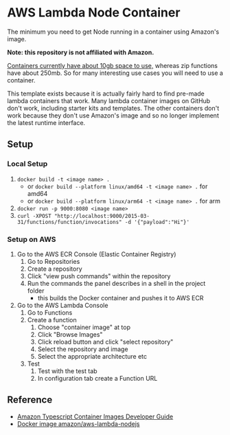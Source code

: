 # AWS Lambda Node Container

The minimum you need to get Node running in a container using Amazon's image.

**Note: this repository is not affiliated with Amazon.**

[Containers currently have about 10gb space to use,](https://docs.aws.amazon.com/lambda/latest/dg/gettingstarted-limits.html) whereas zip functions have about 250mb. So for many interesting use cases you will need to use a container.

This template exists because it is actually fairly hard to find pre-made lambda containers that work. Many lambda container images on GitHub don't work, including starter kits and templates. The other containers don't work because they don't use Amazon's image and so no longer implement the latest runtime interface.


## Setup

### Local Setup

1. `docker build -t <image name> .`
    - or `docker build --platform linux/amd64 -t <image name> .` for amd64
    - or `docker build --platform linux/arm64 -t <image name> .` for arm
2. `docker run -p 9000:8080 <image name>`
3. `curl -XPOST "http://localhost:9000/2015-03-31/functions/function/invocations" -d '{"payload":"Hi"}'`


### Setup on AWS

1. Go to the AWS ECR Console (Elastic Container Registry)
    1. Go to Repositories
    2. Create a repository
    3. Click "view push commands" within the repository
    4. Run the commands the panel describes in a shell in the project folder
        - this builds the Docker container and pushes it to AWS ECR
2. Go to the AWS Lambda Console
    1. Go to Functions
    2. Create a function
        1. Choose "container image" at top
        2. Click "Browse Images"
        3. Click reload button and click "select repository"
        4. Select the repository and image
        5. Select the appropriate architecture etc
    3. Test
        1. Test with the test tab
        2. In configuration tab create a Function URL


## Reference

- [Amazon Typescript Container Images Developer Guide](https://docs.aws.amazon.com/lambda/latest/dg/typescript-image.html)
- [Docker image amazon/aws-lambda-nodejs](https://hub.docker.com/r/amazon/aws-lambda-nodejs)
